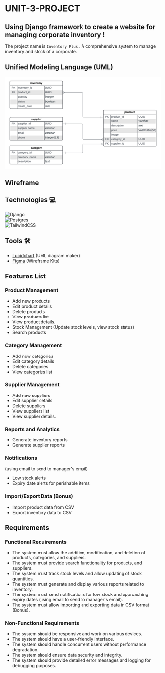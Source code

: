 # UNIT-3-PROJECT

## Using Django framework to create a website for managing corporate inventory !
The project name is `Inventory Plus` . A comprehensive system to manage inventory and stock of a corporate.

## Unified Modeling Language (UML)

![alt text](<InventoryPlus/media/Inventory ERD.png>)

##  Wireframe
## Technologies 💻
 ![Django](https://img.shields.io/badge/django-%23092E20.svg?style=for-the-badge&logo=django&logoColor=white)
<br> ![Postgres](https://img.shields.io/badge/postgres-%23316192.svg?style=for-the-badge&logo=postgresql&logoColor=white) 
<br>![TailwindCSS](https://img.shields.io/badge/tailwindcss-%2338B2AC.svg?style=for-the-badge&logo=tailwind-css&logoColor=white)

## Tools  🛠️
- <a href="https://www.lucidchart.com/pages/examples/uml_diagram_tool">Lucidchart</a> (UML diagram maker)
- <a href="https://www.figma.com/templates/wireframe-kits/">Figma</a> (Wireframe Kits)

## Features List

### Product Management
- Add new products
- Edit product details
- Delete products
- View products list
- View product details.
- Stock Management (Update stock levels, view stock status)
- Search products


### Category Management
- Add new categories
- Edit category details
- Delete categories
- View categories list


### Supplier Management
- Add new suppliers
- Edit supplier details
- Delete suppliers
- View suppliers list
- View supplier details.



### Reports and Analytics
- Generate inventory reports
- Generate supplier reports

### Notifications 
(using email to send to manager's email)
- Low stock alerts
- Expiry date alerts for perishable items


### Import/Export Data (Bonus)
- Import product data from CSV
- Export inventory data to CSV


## Requirements

### Functional Requirements

- The system must allow the addition, modification, and deletion of products, categories, and suppliers.
- The system must provide search functionality for products, and suppliers.
- The system must track stock levels and allow updating of stock quantities.
- The system must generate and display various reports related to inventory.
- The system must send notifications for low stock and approaching expiry dates (using email to send to manager's email).
- The system must allow importing and exporting data in CSV format (Bonus).


### Non-Functional Requirements

- The system should be responsive and work on various devices.
- The system should have a user-friendly interface.
- The system should handle concurrent users without performance degradation.
- The system should ensure data security and integrity.
- The system should provide detailed error messages and logging for debugging purposes.



